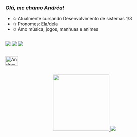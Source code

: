 ### *Olá, me chamo Andréa!*

-  ✩  Atualmente cursando Desenvolvimento de sistemas 1/3
-  ✩  Pronomes: Ela/dela
-  ✩  Amo música, jogos, manhuas e animes
##
<a href="https://www.instagram.com/andyy.__0/#" target="_blank"><img src="https://img.shields.io/badge/-Instagram-%23E4405F?style=for-the-badge&logo=instagram&logoColor=white" target="_blank"></a>
<a href="https://www.tiktok.com/@andy._891/#" target="_blank"><img src="https://img.shields.io/badge/TikTok-000000?style=for-the-badge&logo=tiktok&logoColor=white" target="_blank"></a>
<a href="https://open.spotify.com/user/bc79ertus2d0ykcqtd6t4nrol?si=e9f7fa8f9e3f4a8f/#" target="_blank"><img src="https://img.shields.io/badge/Spotify-1ED760?&style=for-the-badge&logo=spotify&logoColor=white" target="_blank"></a>

##
<img align="center" alt="Andrea-C" Height="30" width="40" src="https://cdn.jsdelivr.net/gh/devicons/devicon/icons/c/c-line.svg" />

##
<div align="center">
<a href="https://github.com/DiabolicxzAndrea">
 <img height="180em" src="https://github-readme-stats.vercel.app/api?username=DiabolicxzAndrea&show_icons=true&theme=shadow_red&include_all_commits"/>
 
<img src="/DiabolicxzAndrea/.github/cliff-burton-metallica.gif">



          
          
